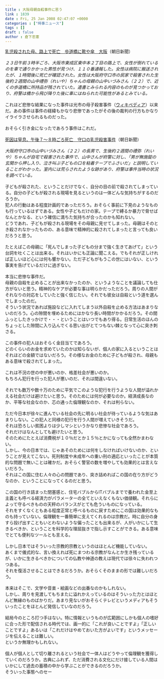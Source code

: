 ```yaml
---
title : 大阪母親自殺事件に思う
link : 1839
date : Fri, 25 Jan 2008 02:47:07 +0000
categories : ["時事ニュース"]
tags : []
draft : false
author : 倉下忠憲
---
```


<A HREF="http://www.asahi.com/national/update/0123/OSK200801230003.html" TARGET="_blank">乳児殺された母、路上で死亡　歩道橋に靴や傘　大阪</A>（朝日新聞）<BR><BR><I>２３日午前３時半ごろ、大阪市東成区東中本２丁目の路上で、女性が倒れているのを車で通りかかった男性が見つけ、１１０番通報した。女性は病院に搬送されたが、１時間後に死亡が確認された。女性は大阪府守口市の民家で殺害された生後約２週間の山中禮弥（れいや）ちゃんの母親の山中いづみさん（２２）で、近くの歩道橋に所持品が残されていた。遺書とみられる内容のものが見つかっており、府警は橋から飛び降りた後に車にはねられた可能性があるとみている。</I><BR><BR>これほど悲惨な結果になった事件は光市の母子殺害事件（<A HREF="http://ja.wikipedia.org/wiki/%E5%85%89%E5%B8%82%E6%AF%8D%E5%AD%90%E6%AE%BA%E5%AE%B3%E4%BA%8B%E4%BB%B6" TARGET="_blank">ウィキペディア</A>）以来だ。あの事件は事件の経緯もかなり悲惨であったがその後の裁判の行方もかなりイライラさせられるものだった。<BR><BR>おそらく引き金になったであろう事件はこれだ。<BR><BR><A HREF="http://www.asahi.com/kansai/news/OSK200801170114.html" TARGET="_blank">死因は窒息、午後７～８時ごろ死亡　守口の乳児殺害事件</A>（朝日新聞）<BR><BR><I>大阪府守口市の山中いづみさん（２２）の長男で、生後約２週間の禮弥（れいや）ちゃんが自宅で殺害された事件で、山中さんが府警に対し、「男が無施錠の玄関から押し入り、泣き叫ぶ子どもの口を粘着テープでふさいだ」と説明していることがわかった。室内には荒らされたような跡があり、府警は事件当時の状況を調べている。 </I><BR><BR>子どもが殺された、ということだけでなく、自分の目の前で殺されてしまっている。自分の子どもが殺される現場を見るというのは一体どんな気持ちがするのだろうか。<BR>犯人の行動はある程度計画的であっただろう。おそらく事前に下見のようなものも行っているはずである。女性や子どもだけの家。テープで縛るか暴力で脅せばなんとかなる、という確信に満ちた気持ちが合ったのかも知れない。<BR>どうであれ、子どもが殺される現場をその母親に見せてしまった。母親はそのとき殺されなかったものの、ある意味で精神的に殺されてしまったと言っても良いだろうと思う。<BR><BR>たとえばこの母親に「死んでしまった子どもの分まで強く生きてあげて」という台詞を吐くことは出来る。それはいかにも正論に聞こえる。でもそれが正しければ正しいほど心には何も響かない。ただ子どもがもうこの世にはいない、という事実を告げているだけに過ぎない。<BR><BR>本当に悲惨な事件だ。<BR>母親の自殺を止めることが出来なかったのか、というようなことを議論しても仕方がないと思う。精神的なケアが必要な事は明らかだっただろう。周りの人間がそれなりの対応をしていたと強く信じたい。それでも彼女は自殺という道を選んでしまったのだ。<BR>そういう状況であれば施設などに入れてしまう以外自殺を止める方法はあまりないのだろう。心の隙間を埋めるためにはかなり長い時間がかかるだろう。その間ふっとしたきっかけで・・・ということはいつでもあり得る。日常生活のほんのちょっとした隙間に入り込んでくる思い出がとてつもない棘となって心に突き刺さる。<BR><BR>この事件の犯人はおそらく金目当てであろう。<BR>どのくらいのお金を求めていたのかは知らないが、個人の家に入るということはそれほどの金額ではないだろう。その様なお金のために子どもが殺され、母親もある意味で殺されてしまった。<BR><BR>これは不況の世の中が悪いのか、格差社会が悪いのか。<BR>もちろん犯行を行った犯人が悪いのだ、それは間違いない。<BR><BR>それでも数万や数十万のために平気でこのような犯行を行うような人間が溢れかえる社会だけは避けたいと思う。そのためには何が必要なのか。経済成長なのか、平等な社会なのか、芯の通った倫理観なのか、それは判らない。<BR><BR>ただ今日本が徐々に進んでいる社会の先に明るい社会が待っているような気はあまりしない。この犯人と同様の犯行を行う人間が増えていきそうだ。<BR>それは恐ろしい貧困よりは少しマシというかなり悲惨な社会であろう。<BR>それだけはなんとしても避けたいと思う。<BR>そのためにたとえば消費税が１０％だとか１５％とかになっても全然かまわない。<BR>しかし、今の日本では、じゃあそのためには何をしなければいけないのか、ということが見えてこない。死刑制度や未成年への重い刑の適応といったことが本質的な問題で無いことは確かだ。おそらく警官の数を増やしても効果的とは言えないだろう。<BR>それはこの国に住む人々の心の問題であり、突き詰めればこの国の在り方がどうなのか、ということになってくるのだと思う。<BR><BR>この国の行き詰まった閉塞感と、住宅バブルからITバブルまでで養われた金至上主義とも呼べる経済力がパラメーターの全てといえなくもない価値観。それらによって守るべきものの天秤のバランスがとても危ういものになっている。<BR>それをすくなくともある程度正常と呼べるものに戻すためにこの国は効果的なものも持っていない。倫理観を一番簡単に支えてくれるのは宗教だ。時に自分の身すら投げ出すこともいとわないような偏ったことも出来るが、人がいかにして生きるべきか、ということを科学的な理屈抜きで指し示すことができる。ある意味でとても便利なツールとも言える。<BR><BR>しかし日本ではそういった宗教的宗教というのはほとんど機能していない。<BR>あくまで儀式的な、言い換えれば死にまつわる宗教がなんとか生き残っているが、いかに生きるべきかについての仏教や神道の教えは現代では徐々に失われつつある。<BR>それを復活させることはできるだろうか。おそらくそのままの形では難しいだろう。<BR><BR>本来はそこで、文学や音楽・絵画などの出番なのかもしれない。<BR>しかし、周りを見渡してもちまたに溢れかえっているのはそういった力とはほとんど無縁のものばかりだ。あまり見ないがおそらくテレビというメディアもそういったことをほとんど発信していなのだろう。<BR><BR>結局今のところ打つ手はない。特に情報というものが広範囲にしかも個人の嗜好に合った形で配信される時代では、画一的に「これが良いことですよ」「正しいことですよ」あるいは「これだけはやめておいた方がよいです」というメッセージを伝えることは難しい。<BR>というか無理かもしれない。<BR><BR>個人が個人として切り離されるという社会で一体人はどうやって倫理観を獲得していくのだろうか。古典にふれず、ただ消費される文化にだけ接している人間はいかにして過去の蓄積の中から学ぶことができるのだろうか。<BR>そういった事態へのセー